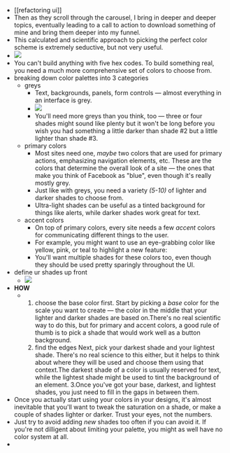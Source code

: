 - [[refactoring ui]]
- Then as they scroll through the carousel, I bring in deeper and deeper topics, eventually leading to a call to action to download something of mine and bring them deeper into my funnel.
- This calculated and scientific approach to picking the perfect color scheme is extremely seductive, but not very useful.
- ![](https://www.refactoringui.com/img/previews/whats-in-a-color-palette-02.png)
- You can't build anything with five hex codes. To build something real, you need a much more comprehensive set of colors to choose from.
- breaking down color palettes into 3 categories
	- greys
		- Text, backgrounds, panels, form controls — almost everything in an interface is grey.
		- ![](https://www.refactoringui.com/img/previews/whats-in-a-color-palette-04.png)
		- You'll need more greys than you think, too — three or four shades might sound like plenty but it won't be long before you wish you had something a little darker than shade #2 but a little lighter than shade #3.
	- primary colors
		- Most sites need one, *maybe* two colors that are used for primary actions, emphasizing navigation elements, etc. These are the colors that determine the overall look of a site — the ones that make you think of Facebook as "blue", even though it's really mostly grey.
		- Just like with greys, you need a variety *(5-10)* of lighter and darker shades to choose from.
		- Ultra-light shades can be useful as a tinted background for things like alerts, while darker shades work great for text.
	- accent colors
		- On top of primary colors, every site needs a few *accent* colors for communicating different things to the user.
		- For example, you might want to use an eye-grabbing color like yellow, pink, or teal to highlight a new feature:
		- You'll want multiple shades for these colors too, even though they should be used pretty sparingly throughout the UI.
- define ur shades up front
	- ![](https://www.refactoringui.com/img/previews/define-your-shades-up-front-01.png)
- **HOW**
	- 1. choose the base color first. Start by picking a *base* color for the scale you want to create — the color in the middle that your lighter and darker shades are based on.There's no real scientific way to do this, but for primary and accent colors, a good rule of thumb is to pick a shade that would work well as a button background.
	  2. find the edges Next, pick your darkest shade and your lightest shade. There's no real science to this either, but it helps to think about where they will be used and choose them using that context.The darkest shade of a color is usually reserved for text, while the lightest shade might be used to tint the background of an element.
	  3.Once you've got your base, darkest, and lightest shades, you just need to fill in the gaps in between them.
- Once you actually start using your colors in your designs, it's almost inevitable that you'll want to tweak the saturation on a shade, or make a couple of shades lighter or darker. Trust your eyes, not the numbers.
- Just try to avoid adding *new* shades too often if you can avoid it. If you're not dilligent about limiting your palette, you might as well have no color system at all.
-